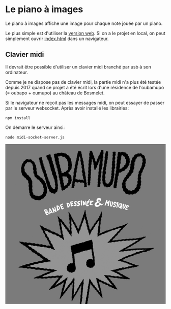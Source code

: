 # Le piano à images

Le piano à images affiche une image pour chaque note jouée par un piano. 

Le plus simple est d'utiliser la [version web](https://rawcdn.githack.com/andreaskundig/piano-a-images/05a9fd5/index.html).
Si on a le projet en local, on peut simplement ouvrir  [index.html](file://index.html) dans un navigateur. 

## Clavier midi
Il devrait être possible d'utiliser un clavier midi branché par usb à son ordinateur. 

Comme je ne dispose pas de clavier midi, la partie midi n'a plus été testée depuis 2017 quand ce projet a été écrit lors d'une résidence de l'oubamupo (= oubapo + oumupo) au château de Bosmelet.

Si le navigateur ne reçoit pas les messages midi, on peut essayer de passer par le serveur websocket. Après avoir installé les librairies:

    npm install

On démarre le serveur ainsi:

    node midi-socket-server.js


![](oubamupo.jpg)
